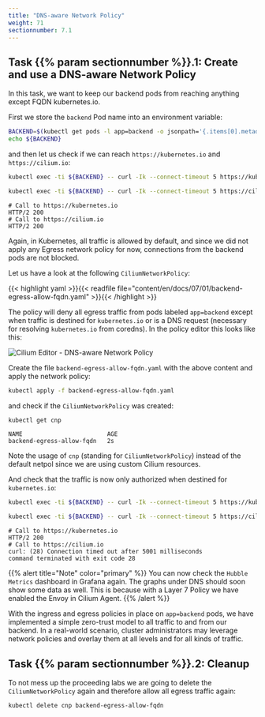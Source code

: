 ```yaml
---
title: "DNS-aware Network Policy"
weight: 71
sectionnumber: 7.1
---
```



## Task {{% param sectionnumber %}}.1: Create and use a DNS-aware Network Policy

In this task, we want to keep our backend pods from reaching anything except FQDN kubernetes.io.

First we store the `backend` Pod name into an environment variable:

```bash
BACKEND=$(kubectl get pods -l app=backend -o jsonpath='{.items[0].metadata.name}')
echo ${BACKEND}
```

and then let us check if we can reach `https://kubernetes.io` and `https://cilium.io`:

```bash
kubectl exec -ti ${BACKEND} -- curl -Ik --connect-timeout 5 https://kubernetes.io | head -1
```

```bash
kubectl exec -ti ${BACKEND} -- curl -Ik --connect-timeout 5 https://cilium.io | head -1
```

```
# Call to https://kubernetes.io 
HTTP/2 200 
# Call to https://cilium.io
HTTP/2 200 
```

Again, in Kubernetes, all traffic is allowed by default, and since we did not apply any Egress network policy for now, connections from the backend pods are not blocked.

Let us have a look at the following `CiliumNetworkPolicy`:

{{< highlight yaml >}}{{< readfile file="content/en/docs/07/01/backend-egress-allow-fqdn.yaml" >}}{{< /highlight >}}

The policy will deny all egress traffic from pods labeled `app=backend` except when traffic is destined for `kubernetes.io` or is a DNS request (necessary for resolving `kubernetes.io` from coredns). In the policy editor this looks like this:

![Cilium Editor - DNS-aware Network Policy](cilium_dns_policy.png)

Create the file `backend-egress-allow-fqdn.yaml` with the above content and apply the network policy:

```bash
kubectl apply -f backend-egress-allow-fqdn.yaml
```

and check if the `CiliumNetworkPolicy` was created:

```bash
kubectl get cnp                                
```

```
NAME                        AGE
backend-egress-allow-fqdn   2s
```

Note the usage of `cnp` (standing for `CiliumNetworkPolicy`) instead of the default netpol since we are using custom Cilium resources.

And check that the traffic is now only authorized when destined for `kubernetes.io`:

```bash
kubectl exec -ti ${BACKEND} -- curl -Ik --connect-timeout 5 https://kubernetes.io | head -1
```

```bash
kubectl exec -ti ${BACKEND} -- curl -Ik --connect-timeout 5 https://cilium.io | head -1
```

```
# Call to https://kubernetes.io 
HTTP/2 200 
# Call to https://cilium.io
curl: (28) Connection timed out after 5001 milliseconds
command terminated with exit code 28

```
{{% alert title="Note" color="primary" %}}
You can now check the `Hubble Metrics` dashboard in Grafana again. The graphs under DNS should soon show some data as well. This is because with a Layer 7 Policy we have enabled the Envoy in Cilium Agent.
{{% /alert %}}

With the ingress and egress policies in place on `app=backend` pods, we have implemented a simple zero-trust model to all traffic to and from our backend. In a real-world scenario, cluster administrators may leverage network policies and overlay them at all levels and for all kinds of traffic.


## Task {{% param sectionnumber %}}.2: Cleanup

To not mess up the proceeding labs we are going to delete the `CiliumNetworkPolicy` again and therefore allow all egress traffic again:

```bash
kubectl delete cnp backend-egress-allow-fqdn
```
